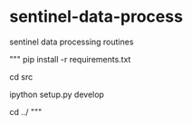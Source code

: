 # sentinel-data-process
sentinel data processing routines

"""
pip install -r requirements.txt

cd src

ipython setup.py develop

cd ../
"""

